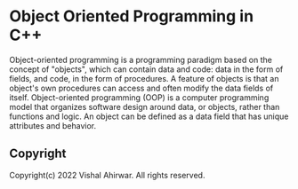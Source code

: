 # Object Oriented Programming in C++
Object-oriented programming is a programming paradigm based on the concept of "objects", which can contain data and code: data in the form of fields, and code, in the form of procedures. A feature of objects is that an object's own procedures can access and often modify the data fields of itself.
Object-oriented programming (OOP) is a computer programming model that organizes software design around data, or objects, rather than functions and logic. An object can be defined as a data field that has unique attributes and behavior.

## Copyright
Copyright(c) 2022 Vishal Ahirwar. All rights reserved.
